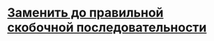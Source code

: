 # [Заменить до правильной скобочной последовательности](http://codeforces.com/contest/612/problem/C)
